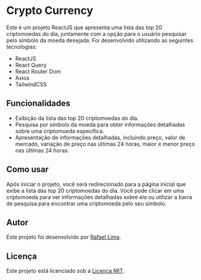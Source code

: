 # Crypto Currency

Este é um projeto ReactJS que apresenta uma lista das top 20 criptomoedas do dia, juntamente com a opção para o usuário pesquisar pelo símbolo da moeda desejada. Foi desenvolvido utilizando as seguintes tecnologias:

- ReactJS
- React Query
- React Router Dom
- Axios
- TailwindCSS

## Funcionalidades

- Exibição da lista das top 20 criptomoedas do dia.
- Pesquisa por símbolo da moeda para obter informações detalhadas sobre uma criptomoeda específica.
- Apresentação de informações detalhadas, incluindo preço, valor de mercado, variação de preço nas últimas 24 horas, maior e menor preço nas últimas 24 horas.

## Como usar

Após iniciar o projeto, você será redirecionado para a página inicial que exibe a lista das top 20 criptomoedas do dia. Você pode clicar em uma criptomoeda para ver informações detalhadas sobre ela ou utilizar a barra de pesquisa para encontrar uma criptomoeda pelo seu símbolo.

## Autor

Este projeto foi desenvolvido por [Rafael Lima](https://github.com/rafaelclima).

## Licença

Este projeto está licenciado sob a [Licença MIT](https://opensource.org/licenses/MIT).
